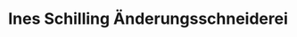 ---
title: "Ines Schilling Änderungsschneiderei"
url: /freital/ines-schilling-aenderungsschneiderei/
shop: Schneiderei
---